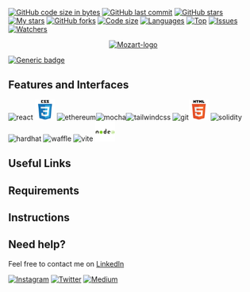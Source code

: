 
[![GitHub code size in bytes](https://img.shields.io/github/languages/code-size/Dharma-09/Mozart?logo=github&style=for-the-badge)](https://github.com/Dharma-09/) 
[![GitHub last commit](https://img.shields.io/github/last-commit/Dharma-09/Mozart?style=for-the-badge&logo=git)](https://github.com/Apurva-tech/) 
[![GitHub stars](https://img.shields.io/github/stars/Dharma-09/Mozart?style=for-the-badge)](https://github.com/Dharma-09/Mozart/stargazers) 
[![My stars](https://img.shields.io/github/stars/Apurva-tech?affiliations=OWNER%2CCOLLABORATOR&style=for-the-badge&label=My%20stars)](https://github.com/Dharma-09/Mozart/stargazers) 
[![GitHub forks](https://img.shields.io/github/forks/Dharma-09/Mozart?style=for-the-badge&logo=git)](https://github.com/Dharma-09/Mozart/network)
[![Code size](https://img.shields.io/github/languages/code-size/Dharma-09/Mozart?style=for-the-badge)](https://github.com/Dharma-09/Mozart)
[![Languages](https://img.shields.io/github/languages/count/Dharma-09/Mozart?style=for-the-badge)](https://github.com/Dharma-09/Mozart)
[![Top](https://img.shields.io/github/languages/top/Dharma-09/Mozart?style=for-the-badge&label=Top%20Languages)](https://github.com/Dharma-09/Mozart)
[![Issues](https://img.shields.io/github/issues/Dharma-09/Mozart?style=for-the-badge&label=Issues)](https://github.com/Dharma-09/Mozart)
[![Watchers](	https://img.shields.io/github/watchers/Dharma-09/Mozart?label=Watch&style=for-the-badge)](https://github.com/Dharma-09/Mozart/) 

<p align="center">
<a href="https://gtihub.com/Dharma-09/Mozart">
<img src="https://user-images.githubusercontent.com/58421062/175859806-a55b6614-9ace-4bb7-90fc-70737252c194.png" style="width:300px" alt="Mozart-logo"/>
</a>

</p>

[![Generic badge](https://img.shields.io/badge/view-demo-blue?style=for-the-badge&label=View%20Demo%20Video)](#) 

## Features and Interfaces
<p align="left"> <img src="https://www.vectorlogo.zone/logos/reactjs/reactjs-icon.svg" alt="react" width="40" height="40"/> <img src="https://raw.githubusercontent.com/devicons/devicon/master/icons/css3/css3-original-wordmark.svg" alt="css3" width="40" height="40"/>  <img src="https://www.vectorlogo.zone/logos/ethereum/ethereum-icon.svg" alt="ethereum" width="40" height="40"/><img src="https://www.vectorlogo.zone/logos/mochajs/mochajs-icon.svg" alt="mocha" width="40" height="40"/><img src="https://www.vectorlogo.zone/logos/tailwindcss/tailwindcss-icon.svg" alt="tailwindcss" width="40" height="40"/>  <img src="https://www.vectorlogo.zone/logos/git-scm/git-scm-icon.svg" alt="git" width="40" height="40"/><img src="https://raw.githubusercontent.com/devicons/devicon/master/icons/html5/html5-original-wordmark.svg" alt="html5" width="40" height="40"/> <img src="https://seeklogo.com/images/S/solidity-logo-D29CC3EB00-seeklogo.com.png?v=637807957510000000" alt="solidity" width="40" height="40"/><img src="https://seeklogo.com/images/H/hardhat-logo-888739EBB4-seeklogo.com.png" alt="hardhat" width="40" height="40"/> <img src="https://seeklogo.com/images/W/waffle-logo-8D3AE88071-seeklogo.com.png" alt="waffle" width="40" height="40"/> <img src="https://seeklogo.com/images/V/vite-logo-BFD4283991-seeklogo.com.png" alt="vite" width="40" height="40"/> <img src="https://raw.githubusercontent.com/devicons/devicon/master/icons/nodejs/nodejs-original-wordmark.svg" alt="nodejs" width="40" height="40"/></p>

## Useful Links

## Requirements


## Instructions


## Need help?


Feel free to contact me on [LinkedIn](https://www.linkedin.com/in/apurva866/) 

[![Instagram](https://img.shields.io/badge/Instagram-follow-purple.svg?logo=instagram&logoColor=white)](https://www.instagram.com/im_dharma09/) [![Twitter](https://img.shields.io/badge/Twitter-follow-blue.svg?logo=twitter&logoColor=white)](https://twitter.com/im_Dharma09) [![Medium](https://img.shields.io/badge/Medium-follow-black.svg?logo=medium&logoColor=white)](https://medium.com/@dharmik786)

